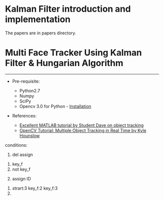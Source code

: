 # Kalman Filter introduction and implementation
 The papers are in papers directory.
# Multi Face Tracker Using Kalman Filter & Hungarian Algorithm
----

- Pre-requisite:  
    - Python2.7  
    - Numpy  
    - SciPy  
    - Opencv 3.0 for Python - [Installation](http://www.pyimagesearch.com/2015/06/15/install-opencv-3-0-and-python-2-7-on-osx/)

- References:    
  - [Excellent MATLAB tutorial by Student Dave on object tracking](http://studentdavestutorials.weebly.com/multi-bugobject-tracking.html)   
  - [OpenCV Tutorial: Multiple Object Tracking in Real Time by Kyle Hounslow](https://www.youtube.com/watch?annotation_id=annotation_307976421&feature=iv&src_vid=RS_uQGOQIdg&v=bSeFrPrqZ2A)  

conditions:
1) del assign
 1. key_f
 2. not key_f
2) assign ID
1. strart:3    key_f:2      key_f:3
2.
